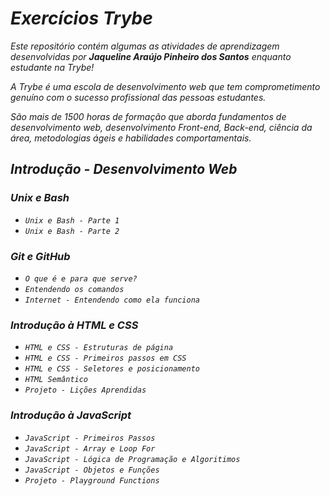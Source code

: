 <h1><i> Exercícios Trybe </h1>

Este repositório contém algumas as atividades de aprendizagem desenvolvidas por <b><i>Jaqueline Araújo Pinheiro dos Santos</b></i> enquanto estudante na Trybe!

A Trybe é uma escola de desenvolvimento web que tem comprometimento genuíno com o sucesso profissional das pessoas estudantes.

São mais de 1500 horas de formação que aborda fundamentos de desenvolvimento web, desenvolvimento Front-end, Back-end, ciência da área, metodologias ágeis e habilidades comportamentais.

<h2> Introdução - Desenvolvimento Web</h2>

<h3> Unix e Bash </h3>

- `Unix e Bash - Parte 1`
- `Unix e Bash - Parte 2`

<h3> Git e GitHub </h3>

- `O que é e para que serve?`
- `Entendendo os comandos`
- `Internet - Entendendo como ela funciona`

<h3> Introdução à HTML e CSS </h3>

- `HTML e CSS - Estruturas de página`
- `HTML e CSS - Primeiros passos em CSS`
- `HTML e CSS - Seletores e posicionamento`
- `HTML Semântico`
- `Projeto - Lições Aprendidas`

<h3> Introdução à JavaScript </h3>

- `JavaScript - Primeiros Passos`
- `JavaScript - Array e Loop For`
- `JavaScript - Lógica de Programação e Algoritimos`
- `JavaScript - Objetos e Funções`
- `Projeto - Playground Functions`</i>
